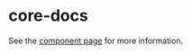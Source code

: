 core-docs
=========

See the [component page](http://polymer-project.org/docs/elements/core-elements.html#core-docs) for more information.
